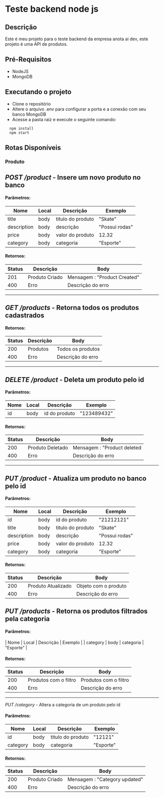 # Teste backend node js

## Descrição
Este é meu projeto para o teste backend da empresa anota ai dev, este projeto é uma API de produtos.

## Pré-Requisitos
- NodeJS 
- MongoDB

## Executando o projeto
- Clone o repositório
- Altere o arquivo .env para configurar a porta e a conexão com seu banco MongoDB
- Acesse a pasta raiz e execute o seguinte comando:
```
  npm install
  npm start
```

## Rotas Disponíveis


### Produto
*POST /product* - Insere um novo produto no banco
---
#### Parâmetros: 
| Nome           | Local | Descrição         | Exemplo              | 
|----------------|-------|-------------------|----------------------|
|        title   | body  | titulo do produto | "Skate"              |
|  description   | body  | descrição         | "Possui rodas"       |
|        price   | body  | valor do produto  | 12.32                |
|     category   | body  | categoria         | "Esporte"            |



#### Retornos:
| Status | Descrição             | Body                                     |
|--------|-----------------------|------------------------------------------|
| 201    | Produto Criado        | Mensagem : "Product Created"                           |
| 400    | Erro                  | Descrição do erro                        |

---
*GET /products* - Retorna todos os produtos cadastrados
---
#### Retornos:
| Status | Descrição             | Body                                     |
|--------|-----------------------|------------------------------------------|
| 200    | Produtos              | Todos os produtos                        |
| 400    | Erro                  | Descrição do erro                        |

---

*DELETE /product* - Deleta um produto pelo id
---
#### Parâmetros: 
| Nome           | Local | Descrição         | Exemplo              | 
|----------------|-------|-------------------|----------------------|
|           id   | body  | id do produto     | "123489432"          |


#### Retornos:
| Status | Descrição             | Body                                     |
|--------|-----------------------|------------------------------------------|
| 200    | Produto Deletado      | Mensagem : "Product deleted              |
| 400    | Erro                  | Descrição do erro                        |

---

*PUT /product* - Atualiza um produto no banco pelo id
---
#### Parâmetros: 
| Nome           | Local | Descrição         | Exemplo              | 
|----------------|-------|-------------------|----------------------|
|        id      | body  |  id do produto    | "21212121"           |
|        title   | body  | titulo do produto | "Skate"              |
|  description   | body  | descrição         | "Possui rodas"       |
|        price   | body  | valor do produto  | 12.32                |
|     category   | body  | categoria         | "Esporte"            |

#### Retornos:
| Status | Descrição             | Body                                     |
|--------|-----------------------|------------------------------------------|
| 200    | Produto Atualizado    | Objeto com o produto                     |  
| 400    | Erro                  | Descrição do erro                        |

*PUT /products* - Retorna os produtos filtrados pela categoria
---
#### Parâmetros: 
| Nome           | Local | Descrição         | Exemplo                      | 
|     category   | body  | categoria         | "Esporte"                    |

#### Retornos:
| Status | Descrição             | Body                                     |
|--------|-----------------------|------------------------------------------|
| 200    | Produtos com o filtro | Produtos com o filtro                    |  
| 400    | Erro                  | Descrição do erro                        |


---
*PUT /category* - Altera a categoria de um produto pelo id
#### Parâmetros: 
| Nome           | Local | Descrição         | Exemplo              | 
|----------------|-------|-------------------|----------------------|
|        id      | body  | titulo do produto | "12121"              |
|     category   | body  | categoria         | "Esporte"            |



#### Retornos:
| Status | Descrição             | Body                                     |
|--------|-----------------------|------------------------------------------|
| 200    | Produto Criado        | Mensagem : "Category updated"            |
| 400    | Erro                  | Descrição do erro                        |






